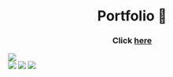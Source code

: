 <h1 align="center">Portfolio 📝</h1>
   
<h3 align="center">Click <a href="https://projects-gustavo.github.io/">here</a></h3>   
<img src="https://cdn.discordapp.com/attachments/876799799255531523/1023752915770417243/img.png">
<div inline:block>
    <img src="https://img.shields.io/badge/html5-%23E34F26.svg?style=for-the-badge&logo=html5&logoColor=white" />
    <img src="https://img.shields.io/badge/css3-%231572B6.svg?style=for-the-badge&logo=css3&logoColor=white" />
    <img src="https://img.shields.io/badge/javascript-%23323330.svg?style=for-the-badge&logo=javascript&logoColor=%23F7DF1E" />
</div>
